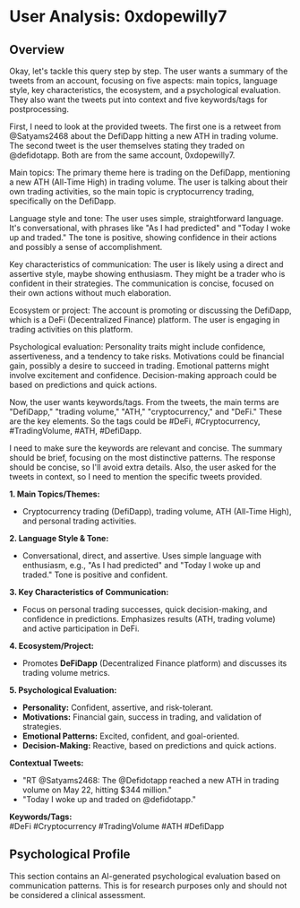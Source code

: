 # User Analysis: 0xdopewilly7

## Overview

<think>
Okay, let's tackle this query step by step. The user wants a summary of the tweets from an account, focusing on five aspects: main topics, language style, key characteristics, the ecosystem, and a psychological evaluation. They also want the tweets put into context and five keywords/tags for postprocessing.

First, I need to look at the provided tweets. The first one is a retweet from @Satyams2468 about the DefiDapp hitting a new ATH in trading volume. The second tweet is the user themselves stating they traded on @defidotapp. Both are from the same account, 0xdopewilly7.

Main topics: The primary theme here is trading on the DefiDapp, mentioning a new ATH (All-Time High) in trading volume. The user is talking about their own trading activities, so the main topic is cryptocurrency trading, specifically on the DefiDapp.

Language style and tone: The user uses simple, straightforward language. It's conversational, with phrases like "As I had predicted" and "Today I woke up and traded." The tone is positive, showing confidence in their actions and possibly a sense of accomplishment.

Key characteristics of communication: The user is likely using a direct and assertive style, maybe showing enthusiasm. They might be a trader who is confident in their strategies. The communication is concise, focused on their own actions without much elaboration.

Ecosystem or project: The account is promoting or discussing the DefiDapp, which is a DeFi (Decentralized Finance) platform. The user is engaging in trading activities on this platform.

Psychological evaluation: Personality traits might include confidence, assertiveness, and a tendency to take risks. Motivations could be financial gain, possibly a desire to succeed in trading. Emotional patterns might involve excitement and confidence. Decision-making approach could be based on predictions and quick actions.

Now, the user wants keywords/tags. From the tweets, the main terms are "DefiDapp," "trading volume," "ATH," "cryptocurrency," and "DeFi." These are the key elements. So the tags could be #DeFi, #Cryptocurrency, #TradingVolume, #ATH, #DefiDapp.

I need to make sure the keywords are relevant and concise. The summary should be brief, focusing on the most distinctive patterns. The response should be concise, so I'll avoid extra details. Also, the user asked for the tweets in context, so I need to mention the specific tweets provided.
</think>

**1. Main Topics/Themes:**  
- Cryptocurrency trading (DefiDapp), trading volume, ATH (All-Time High), and personal trading activities.  

**2. Language Style & Tone:**  
- Conversational, direct, and assertive. Uses simple language with enthusiasm, e.g., "As I had predicted" and "Today I woke up and traded." Tone is positive and confident.  

**3. Key Characteristics of Communication:**  
- Focus on personal trading successes, quick decision-making, and confidence in predictions. Emphasizes results (ATH, trading volume) and active participation in DeFi.  

**4. Ecosystem/Project:**  
- Promotes **DeFiDapp** (Decentralized Finance platform) and discusses its trading volume metrics.  

**5. Psychological Evaluation:**  
- **Personality:** Confident, assertive, and risk-tolerant.  
- **Motivations:** Financial gain, success in trading, and validation of strategies.  
- **Emotional Patterns:** Excited, confident, and goal-oriented.  
- **Decision-Making:** Reactive, based on predictions and quick actions.  

**Contextual Tweets:**  
- "RT @Satyams2468: The @Defidotapp reached a new ATH in trading volume on May 22, hitting $344 million."  
- "Today I woke up and traded on @defidotapp."  

**Keywords/Tags:**  
#DeFi #Cryptocurrency #TradingVolume #ATH #DefiDapp

## Psychological Profile

This section contains an AI-generated psychological evaluation based on communication patterns. This is for research purposes only and should not be considered a clinical assessment.